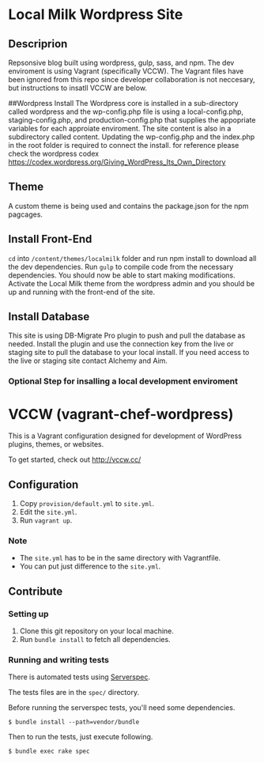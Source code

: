 # Local Milk Wordpress Site

## Descriprion

Repsonsive blog built using wordpress, gulp, sass, and npm. The dev enviroment is using Vagrant (specifically VCCW). The Vagrant files have been ignored from this repo since developer collaboration is not neccesary, but instructions to insatll VCCW are below. 

##Wordpress Install
The Wordpress core is installed in a sub-directory called wordpress and the wp-config.php file is using a local-config.php, staging-config.php, and production-config.php  that supplies the appopriate variables for each approiate enviroment. The site content is also in a subdirectory called content. Updating the wp-config.php and the index.php in the root folder is required to connect the install. for reference please check the wordpress codex <https://codex.wordpress.org/Giving_WordPress_Its_Own_Directory>

## Theme
A custom theme is being used and contains the package.json for the npm pagcages.

## Install Front-End 
`cd` into `/content/themes/localmilk` folder and run npm install to download all the dev dependencies. Run `gulp` to compile code from the necessary dependencies. You should now be able to start making modifications. Activate the Local Milk theme from the wordpress admin and you should be up and running with the front-end of the site.

## Install Database
This site is using DB-Migrate Pro plugin to push and pull the database as needed. Install the plugin and use the connection key from the live or staging site to pull the database to your local install. If you need access to the live or staging site contact Alchemy and Aim. 

### Optional Step for insalling a local development enviroment
# VCCW (vagrant-chef-wordpress)

This is a Vagrant configuration designed for development of WordPress plugins, themes, or websites.

To get started, check out <http://vccw.cc/>

## Configuration

1. Copy `provision/default.yml` to `site.yml`.
1. Edit the `site.yml`.
1. Run `vagrant up`.

### Note

* The `site.yml` has to be in the same directory with Vagrantfile.
* You can put just difference to the `site.yml`.

## Contribute

### Setting up

1. Clone this git repository on your local machine.
2. Run `bundle install` to fetch all dependencies.

### Running and writing tests

There is automated tests using [Serverspec](http://serverspec.org/).

The tests files are in the `spec/` directory.


Before running the serverspec tests, you'll need some dependencies.

```
$ bundle install --path=vendor/bundle
```

Then to run the tests, just execute following.

```
$ bundle exec rake spec
```

 